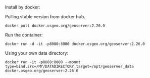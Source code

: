 Install by docker:


Pulling stable version from docker hub.


    docker pull docker.osgeo.org/geoserver:2.26.0

Run the container:

    docker run -d -it -p8080:8080 docker.osgeo.org/geoserver:2.26.0

Using your own data directory:

    docker run -it -p8080:8080 --mount type=bind,src=/MY/DATADIRECTORY,target=/opt/geoserver_data docker.osgeo.org/geoserver:2.26.0
